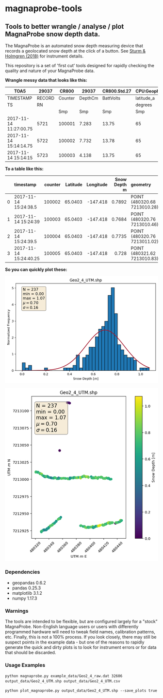 # magnaprobe-tools
## Tools to better wrangle / analyse / plot MagnaProbe snow depth data.

The MagnaProbe is an automated snow depth measuring device that records a geolocated snow depth at the click of a button. See [Sturm & Holmgren (2018)](https://doi.org/10.1029/2018WR023559) for instrument details.

This repository is a set of 'first cut' tools designed for rapidly checking the quality and nature of your MagnaProbe data. 

**Wrangle messy data that looks like this:**

| TOA5 | 29037 | CR800 | 29037 | CR800.Std.27 | CPU:Geophys2_GPSProbe.CR8 | 60528 | OperatorView |  |  |  |  |  |  |  |  |  |  |  |  |  |  |
|------------------------|--------|---------|---------|--------------|---------------------------|------------|--------------|-------------|-------------|-----------------|------|-----------|------------|---------------|----------------|-------|------------|-----------|---------|---------|--------------|
| TIMESTAMP | RECORD | Counter | DepthCm | BattVolts | latitude_a | latitude_b | Longitude_a | Longitude_b | fix_quality | nmbr_satellites | HDOP | altitudeB | DepthVolts | LatitudeDDDDD | LongitudeDDDDD | month | dayofmonth | hourofday | minutes | seconds | microseconds |
| TS | RN |  |  |  | degrees | minutes | degrees | minutes | unitless |  |  |  |  |  |  |  |  |  |  |  |  |
|  |  | Smp | Smp | Smp | Smp | Smp | Smp | Smp | Smp | Smp | Smp | Smp | Smp | Smp | Smp | Smp | Smp | Smp | Smp | Smp | Smp |
| 2017-11-14 11:27:00.75 | 5721 | 100001 | 7.283 | 13.75 | 65 | 2.4724 | -147 | -25.0191 | 1 | 5 | 1.7 | 723.9 | 0.48 | 0.04120666 | -0.416985 | 11 | 14 | 11 | 27 | 0 | 750000 |
| 2017-11-14 15:14:14.75 | 5722 | 100002 | 7.732 | 13.78 | 65 | 2.4724 | -147 | -25.0163 | 1 | 5 | 1.7 | 723.1 | 0.51 | 0.04120666 | -0.4169383 | 11 | 14 | 15 | 14 | 14 | 750000 |
| 2017-11-14 15:14:15 | 5723 | 100003 | 4.138 | 13.75 | 65 | 2.4721 | -147 | -25.0147 | 1 | 9 | 0.9 | 729.4 | 0.28 | 0.04120166 | -0.4169117 | 11 | 14 | 15 | 14 | 15 | 0 |


**To a table like this:**

|    | timestamp              |   counter |   Latitude |   Longitude |   Snow Depth m | geometry                     |
|---:|:-----------------------|----------:|-----------:|------------:|---------------:|:-----------------------------|
|  0 | 2017-11-14 15:24:38.5  |    100002 |    65.0403 |    -147.418 |         0.7892 | POINT (480320.68 7213010.28) |
|  1 | 2017-11-14 15:24:39    |    100003 |    65.0403 |    -147.418 |         0.7684 | POINT (480320.76 7213010.46) |
|  2 | 2017-11-14 15:24:39.5  |    100004 |    65.0403 |    -147.418 |         0.7735 | POINT (480320.76 7213011.02) |
|  3 | 2017-11-14 15:24:40.25 |    100005 |    65.0403 |    -147.418 |         0.728  | POINT (480321.62 7213010.83) |


**So you can quickly plot these:**

![Geo24hist](output_data/Geo2_4_UTM_histogram.png)

![Geo24map](output_data/Geo2_4_UTM_depth_map.png)


### Dependencies
* geopandas 0.6.2
* pandas 0.25.3
* matplotlib 3.1.2
* numpy 1.17.3

### Warnings
The tools are intended to be flexible, but are configured largely for a "stock" MagnaProbe. Non-English language users or users with differently programmed hardware will need to tweak field names, calibration patterns, etc. Finally, this is not a 100% process. If you look closely, there may still be suspect points in the example data - but one of the reasons to rapidly generate the quick and dirty plots is to look for instrument errors or for data that should be discarded.

### Usage Examples

``python magnaprobe.py example_data/Geo2_4_raw.dat 32606 output_data/Geo2_4_UTM.shp output_data/Geo2_4_UTM.csv``

``python plot_magnaprobe.py output_data/Geo2_4_UTM.shp --save_plots true``
